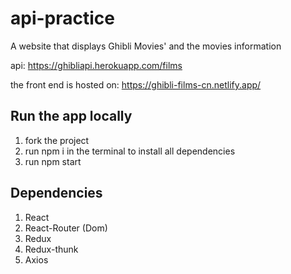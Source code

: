 # api-practice
A website that displays Ghibli Movies' and the movies information

api: https://ghibliapi.herokuapp.com/films

the front end is hosted on: https://ghibli-films-cn.netlify.app/

## Run the app locally
1. fork the project
2. run npm i in the terminal to install all dependencies
3. run npm start

## Dependencies
1. React
2. React-Router (Dom)
3. Redux
4. Redux-thunk
5. Axios
